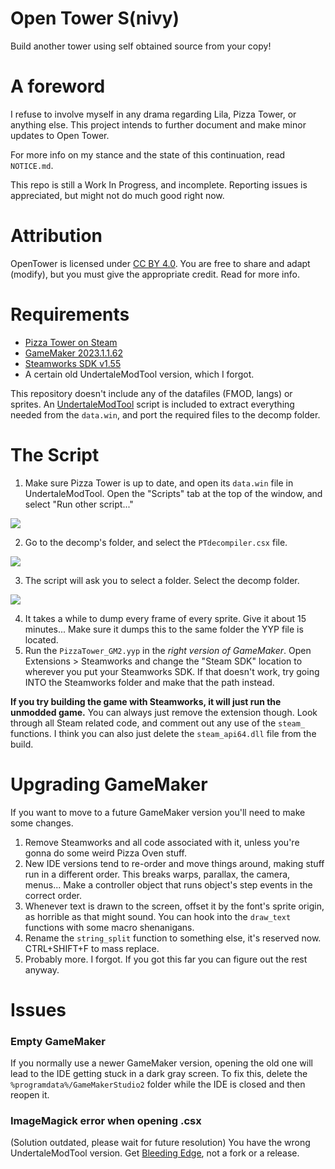 # Open Tower S(nivy)
Build another tower using self obtained source from your copy!

# A foreword
I refuse to involve myself in any drama regarding Lila, Pizza Tower, or anything else. This project intends to further document and make minor updates to Open Tower.

For more info on my stance and the state of this continuation, read `NOTICE.md`.

This repo is still a Work In Progress, and incomplete. Reporting issues is appreciated, but might not do much good right now.

# Attribution
OpenTower is licensed under [CC BY 4.0](https://creativecommons.org/licenses/by/4.0/). You are free to share and adapt (modify), but you must give the appropriate credit. Read for more info.

# Requirements
- [Pizza Tower on Steam](https://store.steampowered.com/app/2231450/Pizza_Tower/)
- [GameMaker 2023.1.1.62](https://gms.yoyogames.com/GameMaker-Installer-2023.1.1.62.exe)
- [Steamworks SDK v1.55](https://partner.steamgames.com/downloads/steamworks_sdk_155.zip)
- A certain old UndertaleModTool version, which I forgot.

This repository doesn't include any of the datafiles (FMOD, langs) or sprites. An [UndertaleModTool](https://github.com/UnderminersTeam/UndertaleModTool/releases/tag/bleeding-edge) script is included to extract everything needed from the `data.win`, and port the required files to the decomp folder.

# The Script

1. Make sure Pizza Tower is up to date, and open its `data.win` file in UndertaleModTool. Open the "Scripts" tab at the top of the window, and select "Run other script..."

<img src="github/guide1.png">

2. Go to the decomp's folder, and select the `PTdecompiler.csx` file.

<img src="github/guide2.png">

3. The script will ask you to select a folder. Select the decomp folder.

<img src="github/guide3.png">

4. It takes a while to dump every frame of every sprite. Give it about 15 minutes... Make sure it dumps this to the same folder the YYP file is located.
5. Run the `PizzaTower_GM2.yyp` in the *right version of GameMaker*. Open Extensions > Steamworks and change the "Steam SDK" location to wherever you put your Steamworks SDK. If that doesn't work, try going INTO the Steamworks folder and make that the path instead. 

**If you try building the game with Steamworks, it will just run the unmodded game.** You can always just remove the extension though. Look through all Steam related code, and comment out any use of the `steam_` functions. I think you can also just delete the `steam_api64.dll` file from the build.

# Upgrading GameMaker

If you want to move to a future GameMaker version you'll need to make some changes.

1. Remove Steamworks and all code associated with it, unless you're gonna do some weird Pizza Oven stuff.
2. New IDE versions tend to re-order and move things around, making stuff run in a different order. This breaks warps, parallax, the camera, menus... Make a controller object that runs object's step events in the correct order.
3. Whenever text is drawn to the screen, offset it by the font's sprite origin, as horrible as that might sound. You can hook into the `draw_text` functions with some macro shenanigans.
4. Rename the `string_split` function to something else, it's reserved now. CTRL+SHIFT+F to mass replace.
5. Probably more. I forgot. If you got this far you can figure out the rest anyway.

# Issues
### Empty GameMaker
If you normally use a newer GameMaker version, opening the old one will lead to the IDE getting stuck in a dark gray screen. To fix this, delete the `%programdata%/GameMakerStudio2` folder while the IDE is closed and then reopen it.

### ImageMagick error when opening .csx
(Solution outdated, please wait for future resolution) You have the wrong UndertaleModTool version. Get [Bleeding Edge](https://github.com/UnderminersTeam/UndertaleModTool/releases/tag/bleeding-edge), not a fork or a release.
